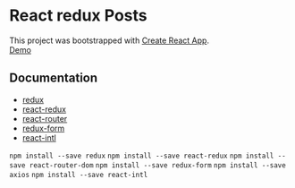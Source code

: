 # React redux Posts


This project was bootstrapped with [Create React App](https://github.com/facebookincubator/create-react-app).
<br>
[Demo](https://jzena.github.io/ISBAN-project/)

## Documentation
- [redux](https://www.npmjs.com/package/redux)
- [react-redux](https://www.npmjs.com/package/react-redux)
- [react-router](https://reacttraining.com/react-router/)
- [redux-form](https://redux-form.com/7.1.2/docs/gettingstarted.md/)
- [react-intl](https://github.com/yahoo/react-intl)


`npm install --save redux`
`npm install --save react-redux`
`npm install --save react-router-dom`
`npm install --save redux-form`
`npm install --save axios`
`npm install --save react-intl`